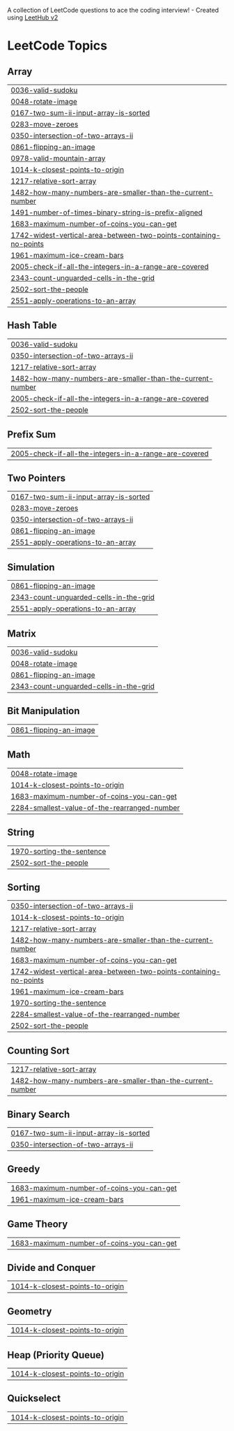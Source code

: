 A collection of LeetCode questions to ace the coding interview! - Created using [LeetHub v2](https://github.com/arunbhardwaj/LeetHub-2.0)
<!---LeetCode Topics Start-->
# LeetCode Topics
## Array
|  |
| ------- |
| [0036-valid-sudoku](https://github.com/DagmawiKK/leetcode/tree/master/0036-valid-sudoku) |
| [0048-rotate-image](https://github.com/DagmawiKK/leetcode/tree/master/0048-rotate-image) |
| [0167-two-sum-ii-input-array-is-sorted](https://github.com/DagmawiKK/leetcode/tree/master/0167-two-sum-ii-input-array-is-sorted) |
| [0283-move-zeroes](https://github.com/DagmawiKK/leetcode/tree/master/0283-move-zeroes) |
| [0350-intersection-of-two-arrays-ii](https://github.com/DagmawiKK/leetcode/tree/master/0350-intersection-of-two-arrays-ii) |
| [0861-flipping-an-image](https://github.com/DagmawiKK/leetcode/tree/master/0861-flipping-an-image) |
| [0978-valid-mountain-array](https://github.com/DagmawiKK/leetcode/tree/master/0978-valid-mountain-array) |
| [1014-k-closest-points-to-origin](https://github.com/DagmawiKK/leetcode/tree/master/1014-k-closest-points-to-origin) |
| [1217-relative-sort-array](https://github.com/DagmawiKK/leetcode/tree/master/1217-relative-sort-array) |
| [1482-how-many-numbers-are-smaller-than-the-current-number](https://github.com/DagmawiKK/leetcode/tree/master/1482-how-many-numbers-are-smaller-than-the-current-number) |
| [1491-number-of-times-binary-string-is-prefix-aligned](https://github.com/DagmawiKK/leetcode/tree/master/1491-number-of-times-binary-string-is-prefix-aligned) |
| [1683-maximum-number-of-coins-you-can-get](https://github.com/DagmawiKK/leetcode/tree/master/1683-maximum-number-of-coins-you-can-get) |
| [1742-widest-vertical-area-between-two-points-containing-no-points](https://github.com/DagmawiKK/leetcode/tree/master/1742-widest-vertical-area-between-two-points-containing-no-points) |
| [1961-maximum-ice-cream-bars](https://github.com/DagmawiKK/leetcode/tree/master/1961-maximum-ice-cream-bars) |
| [2005-check-if-all-the-integers-in-a-range-are-covered](https://github.com/DagmawiKK/leetcode/tree/master/2005-check-if-all-the-integers-in-a-range-are-covered) |
| [2343-count-unguarded-cells-in-the-grid](https://github.com/DagmawiKK/leetcode/tree/master/2343-count-unguarded-cells-in-the-grid) |
| [2502-sort-the-people](https://github.com/DagmawiKK/leetcode/tree/master/2502-sort-the-people) |
| [2551-apply-operations-to-an-array](https://github.com/DagmawiKK/leetcode/tree/master/2551-apply-operations-to-an-array) |
## Hash Table
|  |
| ------- |
| [0036-valid-sudoku](https://github.com/DagmawiKK/leetcode/tree/master/0036-valid-sudoku) |
| [0350-intersection-of-two-arrays-ii](https://github.com/DagmawiKK/leetcode/tree/master/0350-intersection-of-two-arrays-ii) |
| [1217-relative-sort-array](https://github.com/DagmawiKK/leetcode/tree/master/1217-relative-sort-array) |
| [1482-how-many-numbers-are-smaller-than-the-current-number](https://github.com/DagmawiKK/leetcode/tree/master/1482-how-many-numbers-are-smaller-than-the-current-number) |
| [2005-check-if-all-the-integers-in-a-range-are-covered](https://github.com/DagmawiKK/leetcode/tree/master/2005-check-if-all-the-integers-in-a-range-are-covered) |
| [2502-sort-the-people](https://github.com/DagmawiKK/leetcode/tree/master/2502-sort-the-people) |
## Prefix Sum
|  |
| ------- |
| [2005-check-if-all-the-integers-in-a-range-are-covered](https://github.com/DagmawiKK/leetcode/tree/master/2005-check-if-all-the-integers-in-a-range-are-covered) |
## Two Pointers
|  |
| ------- |
| [0167-two-sum-ii-input-array-is-sorted](https://github.com/DagmawiKK/leetcode/tree/master/0167-two-sum-ii-input-array-is-sorted) |
| [0283-move-zeroes](https://github.com/DagmawiKK/leetcode/tree/master/0283-move-zeroes) |
| [0350-intersection-of-two-arrays-ii](https://github.com/DagmawiKK/leetcode/tree/master/0350-intersection-of-two-arrays-ii) |
| [0861-flipping-an-image](https://github.com/DagmawiKK/leetcode/tree/master/0861-flipping-an-image) |
| [2551-apply-operations-to-an-array](https://github.com/DagmawiKK/leetcode/tree/master/2551-apply-operations-to-an-array) |
## Simulation
|  |
| ------- |
| [0861-flipping-an-image](https://github.com/DagmawiKK/leetcode/tree/master/0861-flipping-an-image) |
| [2343-count-unguarded-cells-in-the-grid](https://github.com/DagmawiKK/leetcode/tree/master/2343-count-unguarded-cells-in-the-grid) |
| [2551-apply-operations-to-an-array](https://github.com/DagmawiKK/leetcode/tree/master/2551-apply-operations-to-an-array) |
## Matrix
|  |
| ------- |
| [0036-valid-sudoku](https://github.com/DagmawiKK/leetcode/tree/master/0036-valid-sudoku) |
| [0048-rotate-image](https://github.com/DagmawiKK/leetcode/tree/master/0048-rotate-image) |
| [0861-flipping-an-image](https://github.com/DagmawiKK/leetcode/tree/master/0861-flipping-an-image) |
| [2343-count-unguarded-cells-in-the-grid](https://github.com/DagmawiKK/leetcode/tree/master/2343-count-unguarded-cells-in-the-grid) |
## Bit Manipulation
|  |
| ------- |
| [0861-flipping-an-image](https://github.com/DagmawiKK/leetcode/tree/master/0861-flipping-an-image) |
## Math
|  |
| ------- |
| [0048-rotate-image](https://github.com/DagmawiKK/leetcode/tree/master/0048-rotate-image) |
| [1014-k-closest-points-to-origin](https://github.com/DagmawiKK/leetcode/tree/master/1014-k-closest-points-to-origin) |
| [1683-maximum-number-of-coins-you-can-get](https://github.com/DagmawiKK/leetcode/tree/master/1683-maximum-number-of-coins-you-can-get) |
| [2284-smallest-value-of-the-rearranged-number](https://github.com/DagmawiKK/leetcode/tree/master/2284-smallest-value-of-the-rearranged-number) |
## String
|  |
| ------- |
| [1970-sorting-the-sentence](https://github.com/DagmawiKK/leetcode/tree/master/1970-sorting-the-sentence) |
| [2502-sort-the-people](https://github.com/DagmawiKK/leetcode/tree/master/2502-sort-the-people) |
## Sorting
|  |
| ------- |
| [0350-intersection-of-two-arrays-ii](https://github.com/DagmawiKK/leetcode/tree/master/0350-intersection-of-two-arrays-ii) |
| [1014-k-closest-points-to-origin](https://github.com/DagmawiKK/leetcode/tree/master/1014-k-closest-points-to-origin) |
| [1217-relative-sort-array](https://github.com/DagmawiKK/leetcode/tree/master/1217-relative-sort-array) |
| [1482-how-many-numbers-are-smaller-than-the-current-number](https://github.com/DagmawiKK/leetcode/tree/master/1482-how-many-numbers-are-smaller-than-the-current-number) |
| [1683-maximum-number-of-coins-you-can-get](https://github.com/DagmawiKK/leetcode/tree/master/1683-maximum-number-of-coins-you-can-get) |
| [1742-widest-vertical-area-between-two-points-containing-no-points](https://github.com/DagmawiKK/leetcode/tree/master/1742-widest-vertical-area-between-two-points-containing-no-points) |
| [1961-maximum-ice-cream-bars](https://github.com/DagmawiKK/leetcode/tree/master/1961-maximum-ice-cream-bars) |
| [1970-sorting-the-sentence](https://github.com/DagmawiKK/leetcode/tree/master/1970-sorting-the-sentence) |
| [2284-smallest-value-of-the-rearranged-number](https://github.com/DagmawiKK/leetcode/tree/master/2284-smallest-value-of-the-rearranged-number) |
| [2502-sort-the-people](https://github.com/DagmawiKK/leetcode/tree/master/2502-sort-the-people) |
## Counting Sort
|  |
| ------- |
| [1217-relative-sort-array](https://github.com/DagmawiKK/leetcode/tree/master/1217-relative-sort-array) |
| [1482-how-many-numbers-are-smaller-than-the-current-number](https://github.com/DagmawiKK/leetcode/tree/master/1482-how-many-numbers-are-smaller-than-the-current-number) |
## Binary Search
|  |
| ------- |
| [0167-two-sum-ii-input-array-is-sorted](https://github.com/DagmawiKK/leetcode/tree/master/0167-two-sum-ii-input-array-is-sorted) |
| [0350-intersection-of-two-arrays-ii](https://github.com/DagmawiKK/leetcode/tree/master/0350-intersection-of-two-arrays-ii) |
## Greedy
|  |
| ------- |
| [1683-maximum-number-of-coins-you-can-get](https://github.com/DagmawiKK/leetcode/tree/master/1683-maximum-number-of-coins-you-can-get) |
| [1961-maximum-ice-cream-bars](https://github.com/DagmawiKK/leetcode/tree/master/1961-maximum-ice-cream-bars) |
## Game Theory
|  |
| ------- |
| [1683-maximum-number-of-coins-you-can-get](https://github.com/DagmawiKK/leetcode/tree/master/1683-maximum-number-of-coins-you-can-get) |
## Divide and Conquer
|  |
| ------- |
| [1014-k-closest-points-to-origin](https://github.com/DagmawiKK/leetcode/tree/master/1014-k-closest-points-to-origin) |
## Geometry
|  |
| ------- |
| [1014-k-closest-points-to-origin](https://github.com/DagmawiKK/leetcode/tree/master/1014-k-closest-points-to-origin) |
## Heap (Priority Queue)
|  |
| ------- |
| [1014-k-closest-points-to-origin](https://github.com/DagmawiKK/leetcode/tree/master/1014-k-closest-points-to-origin) |
## Quickselect
|  |
| ------- |
| [1014-k-closest-points-to-origin](https://github.com/DagmawiKK/leetcode/tree/master/1014-k-closest-points-to-origin) |
<!---LeetCode Topics End-->